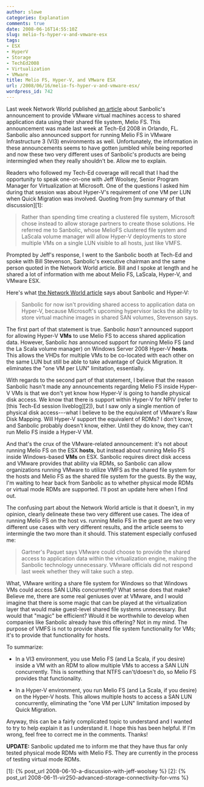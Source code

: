 ```yaml
---
author: slowe
categories: Explanation
comments: true
date: 2008-06-16T14:55:10Z
slug: melio-fs-hyper-v-and-vmware-esx
tags:
- ESX
- HyperV
- Storage
- TechEd2008
- Virtualization
- VMware
title: Melio FS, Hyper-V, and VMware ESX
url: /2008/06/16/melio-fs-hyper-v-and-vmware-esx/
wordpress_id: 742
---
```


Last week Network World published [an article](http://www.networkworld.com/news/2008/061108-sanbolic-vmware-virtual-machines.html?page=1) about Sanbolic's announcement to provide VMware virtual machines access to shared application data using their shared file system, Melio FS. This announcement was made last week at Tech-Ed 2008 in Orlando, FL. Sanbolic also announced support for running Melio FS in VMware Infrastructure 3 (VI3) environments as well. Unfortunately, the information in these announcements seems to have gotten jumbled while being reported and now these two very different uses of Sanbolic's products are being intermingled when they really shouldn't be. Allow me to explain.

Readers who followed my Tech-Ed coverage will recall that I had the opportunity to speak one-on-one with Jeff Woolsey, Senior Program Manager for Virtualization at Microsoft. One of the questions I asked him during that session was about Hyper-V's requirement of one VM per LUN when Quick Migration was involved. Quoting from [my summary of that discussion][1]:

>Rather than spending time creating a clustered file system, Microsoft chose instead to allow storage partners to create those solutions. He referred me to Sanbolic, whose MelioFS clustered file system and LaScala volume manager will allow Hyper-V deployments to store multiple VMs on a single LUN visible to all hosts, just like VMFS.

Prompted by Jeff's response, I went to the Sanbolic booth at Tech-Ed and spoke with Bill Stevenson, Sanbolic's executive chairman and the same person quoted in the Network World article. Bill and I spoke at length and he shared a lot of information with me about Melio FS, LaScala, Hyper-V, and VMware ESX.

Here's what [the Network World article](http://www.networkworld.com/news/2008/061108-sanbolic-vmware-virtual-machines.html?page=2) says about Sanbolic and Hyper-V:

>Sanbolic for now isn't providing shared access to application data on Hyper-V, because Microsoft's upcoming hypervisor lacks the ability to store virtual machine images in shared SAN volumes, Stevenson says.

The first part of that statement is true. Sanbolic _hasn't_ announced support for allowing Hyper-V **VMs** to use Melio FS to access shared application data. However, Sanbolic _has_ announced support for running Melio FS (and the La Scala volume manager) on Windows Server 2008 Hyper-V **hosts**. This allows the VHDs for multiple VMs to be co-located with each other on the same LUN but still be able to take advantage of Quick Migration. It eliminates the "one VM per LUN" limitation, essentially.

With regards to the second part of that statement, I believe that the reason Sanbolic hasn't made any announcements regarding Melio FS inside Hyper-V VMs is that we don't yet know how Hyper-V is going to handle physical disk access. We know that there is support within Hyper-V for NPIV (refer to [this Tech-Ed session liveblog][2]), but I saw only a single mention of physical disk access---what I believe to be the equivalent of VMware's Raw Disk Mapping. Will Hyper-V support the equivalent of RDMs? I don't know, and Sanbolic probably doesn't know, either. Until they do know, they can't run Melio FS inside a Hyper-V VM.

And that's the crux of the VMware-related announcement: it's not about running Melio FS on the ESX **hosts**, but instead about running Melio FS inside Windows-based **VMs** on ESX. Sanbolic requires direct disk access and VMware provides that ability via RDMs, so Sanbolic can allow organizations running VMware to utilize VMFS as the shared file system for the hosts and Melio FS as the shared file system for the guests. By the way, I'm waiting to hear back from Sanbolic as to whether physical mode RDMs or virtual mode RDMs are supported. I'll post an update here when I find out.

The confusing part about the Network World article is that it doesn't, in my opinion, clearly delineate these two very different use cases. The idea of running Melio FS on the host vs. running Melio FS in the guest are two very different use cases with very different results, and the article seems to intermingle the two more than it should. This statement especially confused me:

>Gartner's Paquet says VMware could choose to provide the shared access to application data within the virtualization engine, making the Sanbolic technology unnecessary. VMware officials did not respond last week whether they will take such a step.

What, VMware writing a share file system for Windows so that Windows VMs could access SAN LUNs concurrently? What sense does that make? Believe me, there are some real geniuses over at VMware, and I would imagine that there is some magic that can be played at the virtualization layer that would make guest-level shared file systems unnecessary. But would that "magic" be efficient? Would it be worthwhile to develop when companies like Sanbolic already have this offering? Not in my mind. The purpose of VMFS is not to provide shared file system functionality for VMs; it's to provide that functionality for hosts.

To summarize:

* In a VI3 environment, you use Melio FS (and La Scala, if you desire) inside a VM with an RDM to allow multiple VMs to access a SAN LUN concurrently. This is something that NTFS can't/doesn't do, so Melio FS provides that functionality.

* In a Hyper-V environment, you run Melio FS (and La Scala, if you desire) on the Hyper-V hosts. This allows multiple hosts to access a SAN LUN concurrently, eliminating the "one VM per LUN" limitation imposed by Quick Migration.

Anyway, this can be a fairly complicated topic to understand and I wanted to try to help explain it as I understand it. I hope this has been helpful. If I'm wrong, feel free to correct me in the comments. Thanks!

**UPDATE:** Sanbolic updated me to inform me that they have thus far only tested physical mode RDMs with Melio FS. They are currently in the process of testing virtual mode RDMs.

[1]: {% post_url 2008-06-10-a-discussion-with-jeff-woolsey %}
[2]: {% post_url 2008-06-11-vir250-advanced-storage-connectivity-for-vms %}
